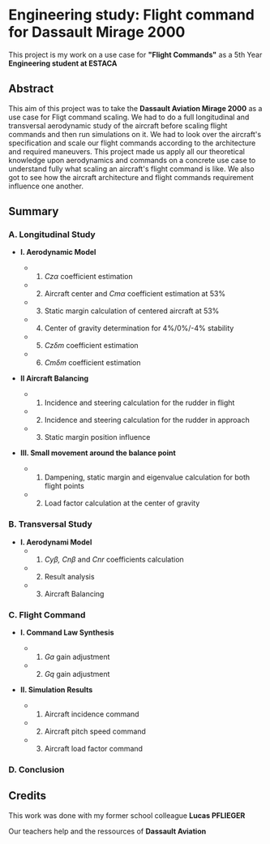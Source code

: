 # Engineering study: Flight command for Dassault Mirage 2000

This project is my work on a use case for **"Flight Commands"** as a 5th Year **Engineering student at ESTACA**

## Abstract

This aim of this project was to take the **Dassault Aviation Mirage 2000** as a use case for Fligt command scaling. We had to do a full longitudinal and transversal aerodynamic study of the aircraft before scaling flight commands and then run simulations on it. We had to look over the aircraft's specification and scale our flight commands according to the architecture and required maneuvers. This project made us apply all our theoretical knowledge upon aerodynamics and commands on a concrete use case to understand fully what scaling an aircraft's flight command is like. We also got to see how the aircraft architecture and flight commands requirement influence one another.

## Summary

### A. Longitudinal Study

- **I. Aerodynamic Model**
	- 1. *Czα* coefficient estimation
	- 2. Aircraft center and *Cmα* coefficient estimation at 53%
	- 3. Static margin calculation of centered aircraft at 53%
	- 4. Center of gravity determination for 4%/0%/-4% stability
	- 5. *Czδm* coefficient estimation
	- 6. *Cmδm* coefficient estimation

- **II Aircraft Balancing**
	- 1. Incidence and steering calculation for the rudder in flight
	- 2. Incidence and steering calculation for the rudder in approach
	- 3. Static margin position influence

- **III. Small movement around the balance point**
	- 1. Dampening, static margin and eigenvalue calculation for both flight points
	- 2. Load factor calculation at the center of gravity

### B. Transversal Study

- **I. Aerodynami Model**
	- 1. *Cyβ, Cnβ* and *Cnr* coefficients calculation
	- 2. Result analysis
	- 3. Aircraft Balancing

### C. Flight Command

- **I. Command Law Synthesis**
	- 1. *Ga* gain adjustment
	- 2. *Gq* gain adjustment

- **II. Simulation Results**
	- 1. Aircraft incidence command
	- 2. Aircraft pitch speed command
	- 3. Aircraft load factor command

### D. Conclusion

## Credits

This work was done with my former school colleague **Lucas PFLIEGER**

Our teachers help and the ressources of **Dassault Aviation**
